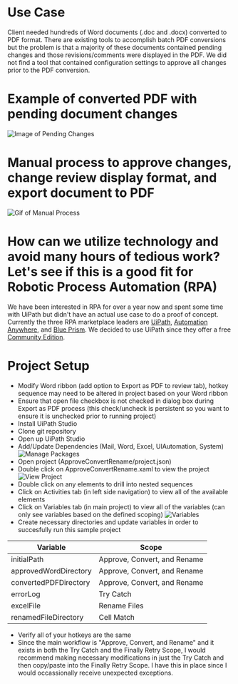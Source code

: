 # Use Case
Client needed hundreds of Word documents (.doc and .docx) converted to PDF format.  There are existing tools to accomplish batch PDF conversions but the problem is that a majority of these documents contained pending changes and those revisions/comments were displayed in the PDF.  We did not find a tool that contained configuration settings to approve all changes prior to the PDF conversion.

# Example of converted PDF with pending document changes
![Image of Pending Changes](https://s3.amazonaws.com/gst-public-share/github/gst_revisions_example.png)

# Manual process to approve changes, change review display format, and export document to PDF
![Gif of Manual Process](https://media.giphy.com/media/1ynCRohvQBcBimh1VB/giphy.gif)

# How can we utilize technology and avoid many hours of tedious work?  Let's see if this is a good fit for Robotic Process Automation (RPA)
We have been interested in RPA for over a year now and spent some time with UiPath but didn't have an actual use case to do a proof of concept.  Currently the three RPA marketplace leaders are <a href="https://www.uipath.com" target="_blank">UiPath</a>, <a href="https://www.automationanywhere.com/" target="_blank">Automation Anywhere</a>, and <a href="https://www.blueprism.com" target="_blank">Blue Prism</a>.  We decided to use UiPath since they offer a free <a href="https://www.uipath.com/developers/community-edition-download" target="_blank">Community Edition</a>.

# Project Setup
* Modify Word ribbon (add option to Export as PDF to review tab), hotkey sequence may need to be altered in project based on your Word ribbon
* Ensure that open file checkbox is not checked in dialog box during Export as PDF process (this check/uncheck is persistent so you want to ensure it is unchecked prior to running project)
* Install UiPath Studio
* Clone git repository
* Open up UiPath Studio
* Add/Update Dependencies (Mail, Word, Excel, UIAutomation, System)
![Manage Packages](https://s3.amazonaws.com/gst-public-share/github/manage_packages.png)
* Open project (ApproveConvertRename/project.json)
* Double click on ApproveConvertRename.xaml to view the project
![View Project](https://s3.amazonaws.com/gst-public-share/github/view_project.png)
* Double click on any elements to drill into nested sequences
* Click on Activities tab (in left side navigation) to view all of the available elements
* Click on Variables tab (in main project) to view all of the variables (can only see variables based on the defined scoping)
![Variables](https://s3.amazonaws.com/gst-public-share/github/variable_configuration.png)
* Create necessary directories and update variables in order to succesfully run this sample project

| Variable  | Scope |
| ------------- | ------------- |
| initialPath  | Approve, Convert, and Rename  |
| approvedWordDirectory  | Approve, Convert, and Rename  |
| convertedPDFDirectory  | Approve, Convert, and Rename  |
| errorLog  | Try Catch  |
| excelFile  | Rename Files  |
| renamedFileDirectory  | Cell Match  |

* Verify all of your hotkeys are the same
* Since the main workflow is "Approve, Convert, and Rename" and it exists in both the Try Catch and the Finally Retry Scope, I would recommend making necessary modifications in just the Try Catch and then copy/paste into the Finally Retry Scope.  I have this in place since I would occassionally receive unexpected exceptions.
